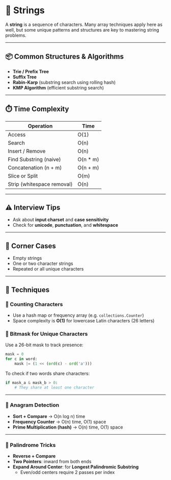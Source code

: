 # 🧵 Strings

A **string** is a sequence of characters. Many array techniques apply here as well, but some unique patterns and structures are key to mastering string problems.

---

## 📦 Common Structures & Algorithms

- **Trie / Prefix Tree**
- **Suffix Tree**
- **Rabin-Karp** (substring search using rolling hash)
- **KMP Algorithm** (efficient substring search)

---

## ⏱️ Time Complexity

| Operation                  | Time      |
| -------------------------- | --------- |
| Access                     | O(1)      |
| Search                     | O(n)      |
| Insert / Remove            | O(n)      |
| Find Substring (naive)     | O(n \* m) |
| Concatenation (n + m)      | O(n + m)  |
| Slice or Split             | O(m)      |
| Strip (whitespace removal) | O(n)      |

---

## ⚠️ Interview Tips

- Ask about **input charset** and **case sensitivity**
- Check for **unicode**, **punctuation**, and **whitespace**

---

## 🧪 Corner Cases

- Empty strings
- One or two character strings
- Repeated or all unique characters

---

## 🎯 Techniques

### 🔢 Counting Characters

- Use a hash map or frequency array (e.g. `collections.Counter`)
- Space complexity is **O(1)** for lowercase Latin characters (26 letters)

### 🧮 Bitmask for Unique Characters

Use a 26-bit mask to track presence:

```python
mask = 0
for c in word:
    mask |= (1 << (ord(c) - ord('a')))
```

To check if two words share characters:

```python
if mask_a & mask_b > 0:
    # They share at least one character
```

---

### 🔁 Anagram Detection

- **Sort + Compare** → O(n log n) time
- **Frequency Counter** → O(n) time, O(1) space
- **Prime Multiplication (hash)** → O(n) time, O(1) space

---

### 🔂 Palindrome Tricks

- **Reverse + Compare**
- **Two Pointers**: inward from both ends
- **Expand Around Center**: for **Longest Palindromic Substring**
  - Even/odd centers require 2 passes per index

